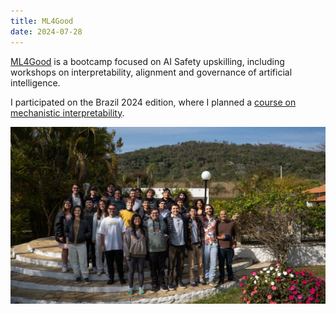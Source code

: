 ```yaml
---
title: ML4Good
date: 2024-07-28
---
```


[ML4Good](ml4good.org) is a bootcamp focused on AI Safety upskilling, including workshops on interpretability, alignment and governance of artificial intelligence.

<!--more-->

I participated on the Brazil 2024 edition, where I planned a [course on mechanistic interpretability](https://impact-rio.github.io/mech-interp-course).


![Photo of the participants](photo.webp "Photo of the participants (including me :cat:)")

